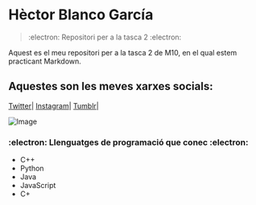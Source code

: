 # **Hèctor Blanco García**
> :electron: Repositori per a la tasca 2 :electron:

Aquest es el meu repositori per a la tasca 2 de M10, en el qual estem practicant Markdown.

## Aquestes son les meves xarxes socials:
[Twitter](https://twitter.com/home?lang=ca)|
[Instagram](https://www.instagram.com/)|
[Tumblr](https://www.tumblr.com/)|

![Image](https://images4.alphacoders.com/600/600528.png)

### :electron: Llenguatges de programació que conec :electron:	
- C++
- Python 
- Java
- JavaScript
- C+
